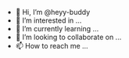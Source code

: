 - 👋 Hi, I’m @heyy-buddy
- 👀 I’m interested in ...
- 🌱 I’m currently learning ...
- 💞️ I’m looking to collaborate on ...
- 📫 How to reach me ...

<!---
heyy-buddy/heyy-buddy is a ✨ special ✨ repository because its `README.md` (this file) appears on your GitHub profile.
You can click the Preview link to take a look at your changes.
--->
